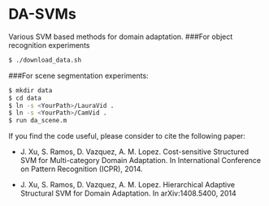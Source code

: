 DA-SVMs
=======

Various SVM based methods for domain adaptation.
###For object recognition experiments
```sh
$ ./download_data.sh
```
###For scene segmentation experiments:
```sh
$ mkdir data
$ cd data
$ ln -s <YourPath>/LauraVid .
$ ln -s <YourPath>/CamVid .
$ run da_scene.m
```

If you find the code useful, please consider to cite the following paper:

- J. Xu, S. Ramos, D. Vazquez, A. M. Lopez.
Cost-sensitive Structured SVM for Multi-category Domain Adaptation.
In International Conference on Pattern Recognition (ICPR), 2014.

- J. Xu, S. Ramos, D. Vazquez, A. M. Lopez.
Hierarchical Adaptive Structural SVM for Domain Adaptation.
In arXiv:1408.5400, 2014
